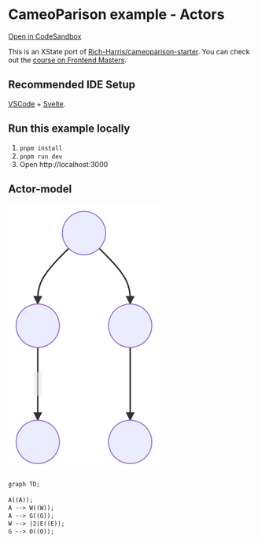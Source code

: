 # CameoParison example - Actors

[Open in CodeSandbox](https://codesandbox.io/embed/github/annaghi/xstate-cameoparison-svelte-actors)

This is an XState port of [Rich-Harris/cameoparison-starter](https://github.com/Rich-Harris/cameoparison-starter).
You can check out the [course on Frontend Masters](https://frontendmasters.com/courses/svelte/building-an-application-frame/).

## Recommended IDE Setup

[VSCode](https://code.visualstudio.com/) + [Svelte](https://marketplace.visualstudio.com/items?itemName=svelte.svelte-vscode).

## Run this example locally

1. `pnpm install`
2. `pnpm run dev`
3. Open http://localhost:3000

## Actor-model

![](cameoparison-actor-model.svg)

```mermaid
graph TD;

A((A));
A --> W((W));
A --> G((G));
W --> |2|E((E));
G --> O((O));
```
